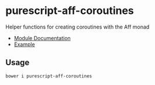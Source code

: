 # purescript-aff-coroutines

Helper functions for creating coroutines with the Aff monad

- [Module Documentation](docs/Control/Coroutine/Aff.md)
- [Example](test/Main.purs)

## Usage

    bower i purescript-aff-coroutines
